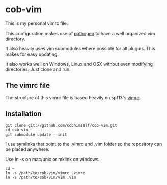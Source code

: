# cob-vim

This is my personal vimrc file.

This configuration makes use of [pathogen](http://www.vim.org/scripts/script.php?script_id=2332) to have
a well organized vim directory.

It also heavily uses vim submodules where possible for all plugins. This makes for easy updating.

It also works well on Windows, Linux and OSX without even modifying directories. Just clone and run.

## The vimrc file

The structure of this vimrc file is based heavily on spf13's [vimrc](http://github.com/spf13/).

## Installation

    git clone git://github.com/cobhimself/cob-vim.git
    cd cob-vim
    git submodule update --init

I use symlinks that point to the .vimrc and .vim folder so the repository can be placed anywhere.

Use ln -s on mac/unix or mklink on windows.

    cd ~
    ln -s /path/to/cob-vim/vimrc .vimrc
    ln -s /path/to/cob-vim/vim .vim
